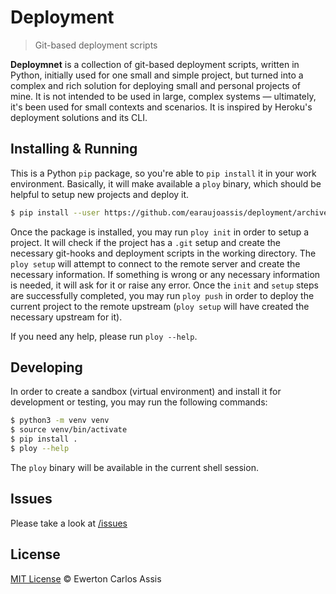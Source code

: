 # Deployment

> Git-based deployment scripts

**Deploymnet** is a collection of git-based deployment scripts, written in Python, initially used for one
small and simple project, but turned into a complex and rich solution for deploying small and personal
projects of mine. It is not intended to be used in large, complex systems &mdash; ultimately, it's been used
for small contexts and scenarios. It is inspired by Heroku's deployment solutions and its CLI.

## Installing & Running

This is a Python `pip` package, so you're able to `pip install` it in your work environment. Basically,
it will make available a `ploy` binary, which should be helpful to setup new projects and deploy it.

```sh
$ pip install --user https://github.com/earaujoassis/deployment/archive/master.zip
```

Once the package is installed, you may run `ploy init` in order to setup a project. It will check if the project
has a `.git` setup and create the necessary git-hooks and deployment scripts in the working directory. The
`ploy setup` will attempt to connect to the remote server and create the necessary information. If something
is wrong or any necessary information is needed, it will ask for it or raise any error. Once the `init` and
`setup` steps are successfully completed, you may run `ploy push` in order to deploy the current project to
the remote upstream (`ploy setup` will have created the necessary upstream for it).

If you need any help, please run `ploy --help`.

## Developing

In order to create a sandbox (virtual environment) and install it for development or testing, you may run the
following commands:

```sh
$ python3 -m venv venv
$ source venv/bin/activate
$ pip install .
$ ploy --help
```

The `ploy` binary will be available in the current shell session.

## Issues

Please take a look at [/issues](https://github.com/earaujoassis/deployment/issues)

## License

[MIT License](http://earaujoassis.mit-license.org/) &copy; Ewerton Carlos Assis
